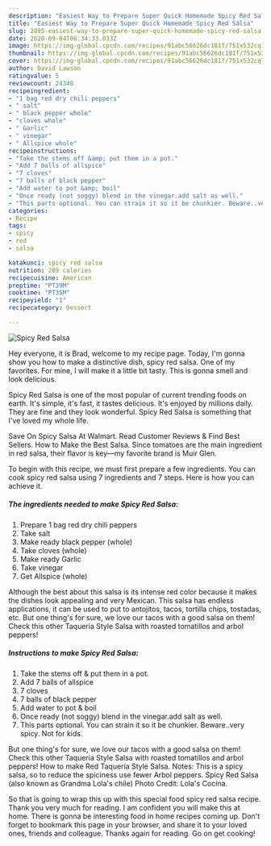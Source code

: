 ```yaml
---
description: "Easiest Way to Prepare Super Quick Homemade Spicy Red Salsa"
title: "Easiest Way to Prepare Super Quick Homemade Spicy Red Salsa"
slug: 2895-easiest-way-to-prepare-super-quick-homemade-spicy-red-salsa
date: 2020-09-04T06:34:33.033Z
image: https://img-global.cpcdn.com/recipes/91abc56626dc181f/751x532cq70/spicy-red-salsa-recipe-main-photo.jpg
thumbnail: https://img-global.cpcdn.com/recipes/91abc56626dc181f/751x532cq70/spicy-red-salsa-recipe-main-photo.jpg
cover: https://img-global.cpcdn.com/recipes/91abc56626dc181f/751x532cq70/spicy-red-salsa-recipe-main-photo.jpg
author: David Lawson
ratingvalue: 5
reviewcount: 24348
recipeingredient:
- "1 bag red dry chili peppers"
- " salt"
- " black pepper whole"
- "cloves whole"
- " Garlic"
- " vinegar"
- " Allspice whole"
recipeinstructions:
- "Take the stems off &amp; put them in a pot."
- "Add 7 balls of allspice"
- "7 cloves"
- "7 balls of black pepper"
- "Add water to pot &amp; boil"
- "Once ready (not soggy) blend in the vinegar.add salt as well."
- "This parts optional. You can strain it so it be chunkier. Beware..very spicy. Not for kids."
categories:
- Recipe
tags:
- spicy
- red
- salsa

katakunci: spicy red salsa 
nutrition: 289 calories
recipecuisine: American
preptime: "PT39M"
cooktime: "PT35M"
recipeyield: "1"
recipecategory: Dessert

---
```



![Spicy Red Salsa](https://img-global.cpcdn.com/recipes/91abc56626dc181f/751x532cq70/spicy-red-salsa-recipe-main-photo.jpg)

Hey everyone, it is Brad, welcome to my recipe page. Today, I'm gonna show you how to make a distinctive dish, spicy red salsa. One of my favorites. For mine, I will make it a little bit tasty. This is gonna smell and look delicious.

Spicy Red Salsa is one of the most popular of current trending foods on earth. It's simple, it's fast, it tastes delicious. It's enjoyed by millions daily. They are fine and they look wonderful. Spicy Red Salsa is something that I've loved my whole life.

Save On Spicy Salsa At Walmart. Read Customer Reviews &amp; Find Best Sellers. How to Make the Best Salsa. Since tomatoes are the main ingredient in red salsa, their flavor is key—my favorite brand is Muir Glen.


To begin with this recipe, we must first prepare a few ingredients. You can cook spicy red salsa using 7 ingredients and 7 steps. Here is how you can achieve it.

<!--inarticleads1-->

##### The ingredients needed to make Spicy Red Salsa:

1. Prepare 1 bag red dry chili peppers
1. Take  salt
1. Make ready  black pepper (whole)
1. Take cloves (whole)
1. Make ready  Garlic
1. Take  vinegar
1. Get  Allspice (whole)


Although the best about this salsa is its intense red color because it makes the dishes look appealing and very Mexican. This salsa has endless applications, it can be used to put to antojitos, tacos, tortilla chips, tostadas, etc. But one thing&#39;s for sure, we love our tacos with a good salsa on them! Check this other Taqueria Style Salsa with roasted tomatillos and arbol peppers! 

<!--inarticleads2-->

##### Instructions to make Spicy Red Salsa:

1. Take the stems off &amp; put them in a pot.
1. Add 7 balls of allspice
1. 7 cloves
1. 7 balls of black pepper
1. Add water to pot &amp; boil
1. Once ready (not soggy) blend in the vinegar.add salt as well.
1. This parts optional. You can strain it so it be chunkier. Beware..very spicy. Not for kids.


But one thing&#39;s for sure, we love our tacos with a good salsa on them! Check this other Taqueria Style Salsa with roasted tomatillos and arbol peppers! How to make Red Taquería Style Salsa. Notes: This is a spicy salsa, so to reduce the spiciness use fewer Arbol peppers. Spicy Red Salsa (also known as Grandma Lola&#39;s chile) Photo Credit: Lola&#39;s Cocina. 

So that is going to wrap this up with this special food spicy red salsa recipe. Thank you very much for reading. I am confident you will make this at home. There is gonna be interesting food in home recipes coming up. Don't forget to bookmark this page in your browser, and share it to your loved ones, friends and colleague. Thanks again for reading. Go on get cooking!
